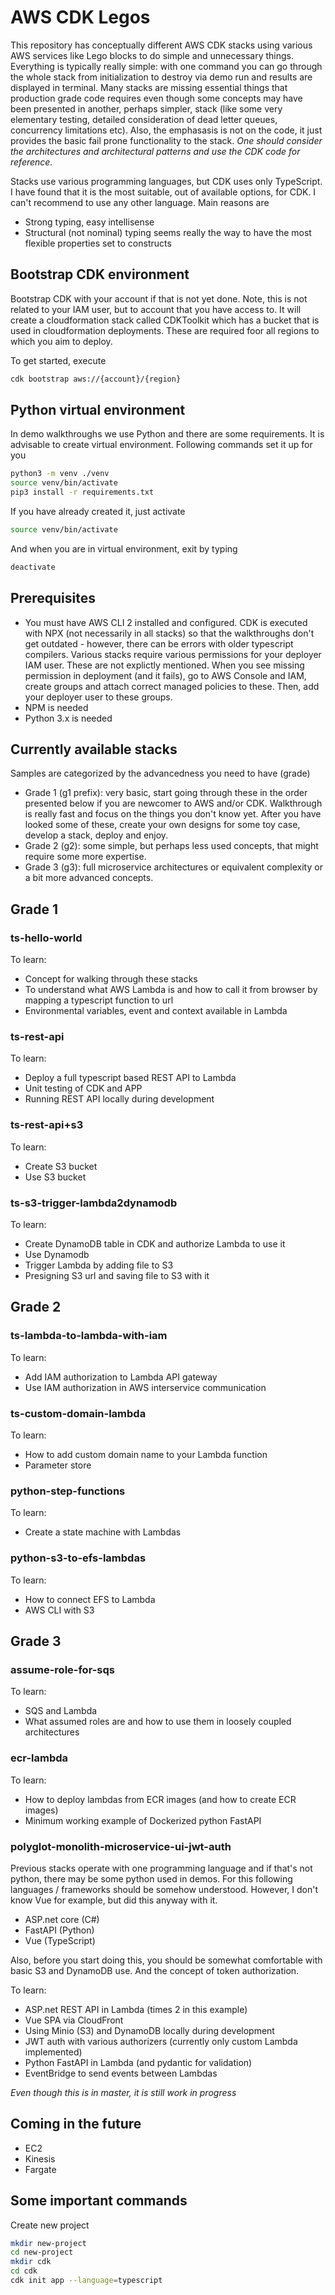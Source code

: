 # AWS CDK Legos

This repository has conceptually different AWS CDK stacks using various AWS services like Lego blocks to do simple and unnecessary things. Everything is typically really simple: with one command you can go through the whole stack from initialization to destroy via demo run and results are displayed in terminal. Many stacks are missing essential things that production grade code requires even though some concepts may have been presented in another, perhaps simpler, stack (like some very elementary testing, detailed consideration of dead letter queues, concurrency limitations etc). Also, the emphasasis is not on the code, it just provides the basic fail prone functionality to the stack. *One should consider the architectures and architectural patterns and use the CDK code for reference.*

Stacks use various programming languages, but CDK uses only TypeScript. I have found that it is the most suitable, out of available options, for CDK. I can't recommend to use any other language. Main reasons are

- Strong typing, easy intellisense
- Structural (not nominal) typing seems really the way to have the most flexible properties set to constructs

## Bootstrap CDK environment

Bootstrap CDK with your account if that is not yet done. Note, this is not related to your IAM user, but to account that you have access to. It will create a cloudformation stack called CDKToolkit which has a bucket that is used in cloudformation deployments. These are required foor all regions to which you aim to deploy.

To get started, execute

```bash
cdk bootstrap aws://{account}/{region}
```

## Python virtual environment

In demo walkthroughs we use Python and there are some requirements. It is advisable to create virtual environment. Following commands set it up for you

```bash
python3 -m venv ./venv
source venv/bin/activate
pip3 install -r requirements.txt
```

If you have already created it, just activate

```bash
source venv/bin/activate
```

And when you are in virtual environment, exit by typing

```bash
deactivate
```

## Prerequisites

- You must have AWS CLI 2 installed and configured. CDK is executed with NPX (not necessarily in all stacks) so that the walkthroughs don't get outdated - however, there can be errors with older typescript compilers. Various stacks require various permissions for your deployer IAM user. These are not explictly mentioned. When you see missing permission in deployment (and it fails), go to AWS Console and IAM, create groups and attach correct managed policies to these. Then, add your deployer user to these groups.
- NPM is needed
- Python 3.x is needed

## Currently available stacks

Samples are categorized by the advancedness you need to have (grade)

- Grade 1 (g1 prefix): very basic, start going through these in the order presented below if you are newcomer to AWS and/or CDK. Walkthrough is really fast and focus on the things you don't know yet. After you have looked some of these, create your own designs for some toy case, develop a stack, deploy and enjoy.
- Grade 2 (g2): some simple, but perhaps less used concepts, that might require some more expertise.
- Grade 3 (g3): full microservice architectures or equivalent complexity or a bit more advanced concepts.

## Grade 1

### ts-hello-world

To learn:

- Concept for walking through these stacks
- To understand what AWS Lambda is and how to call it from browser by mapping a typescript function to url
- Environmental variables, event and context available in Lambda

### ts-rest-api

To learn:

- Deploy a full typescript based REST API to Lambda
- Unit testing of CDK and APP
- Running REST API locally during development

### ts-rest-api+s3

To learn:

- Create S3 bucket
- Use S3 bucket

### ts-s3-trigger-lambda2dynamodb

To learn:

- Create DynamoDB table in CDK and authorize Lambda to use it
- Use Dynamodb
- Trigger Lambda by adding file to S3
- Presigning S3 url and saving file to S3 with it

## Grade 2

### ts-lambda-to-lambda-with-iam

To learn:

- Add IAM authorization to Lambda API gateway
- Use IAM authorization in AWS interservice communication

### ts-custom-domain-lambda

To learn:

- How to add custom domain name to your Lambda function
- Parameter store

### python-step-functions

To learn:

- Create a state machine with Lambdas

### python-s3-to-efs-lambdas

To learn:

- How to connect EFS to Lambda
- AWS CLI with S3

## Grade 3

### assume-role-for-sqs

To learn:

- SQS and Lambda
- What assumed roles are and how to use them in loosely coupled architectures 

### ecr-lambda

To learn:

- How to deploy lambdas from ECR images (and how to create ECR images)
- Minimum working example of Dockerized python FastAPI

### polyglot-monolith-microservice-ui-jwt-auth

Previous stacks operate with one programming language and if that's not python, there may be some python used in demos. For this following languages / frameworks should be somehow understood. However, I don't know Vue for example, but did this anyway with it.

- ASP.net core (C#)
- FastAPI (Python)
- Vue (TypeScript)

Also, before you start doing this, you should be somewhat comfortable with basic S3 and DynamoDB use. And the concept of token authorization.

To learn:

- ASP.net REST API in Lambda (times 2 in this example)
- Vue SPA via CloudFront
- Using Minio (S3) and DynamoDB locally during development
- JWT auth with various authorizers (currently only custom Lambda implemented)
- Python FastAPI in Lambda (and pydantic for validation)
- EventBridge to send events between Lambdas

_Even though this is in master, it is still work in progress_

## Coming in the future

- EC2
- Kinesis
- Fargate

## Some important commands

Create new project

```bash
mkdir new-project
cd new-project
mkdir cdk
cd cdk
cdk init app --language=typescript
```
